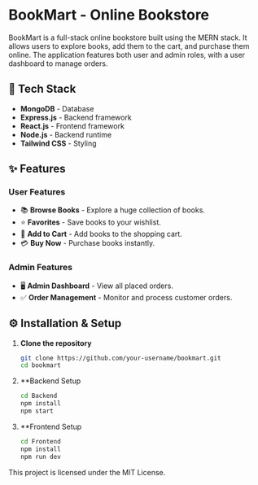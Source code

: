 # BookMart - Online Bookstore

BookMart is a full-stack online bookstore built using the MERN stack. It allows users to explore books, add them to the cart, and purchase them online. The application features both user and admin roles, with a user dashboard to manage orders.

## 🚀 Tech Stack

- **MongoDB** - Database  
- **Express.js** - Backend framework  
- **React.js** - Frontend framework  
- **Node.js** - Backend runtime  
- **Tailwind CSS** - Styling  

## ✨ Features

### User Features
- 📚 **Browse Books** - Explore a huge collection of books.
- ⭐ **Favorites** - Save books to your wishlist.
- 🛒 **Add to Cart** - Add books to the shopping cart.
- 💳 **Buy Now** - Purchase books instantly.

### Admin Features
- 🖥 **Admin Dashboard** - View all placed orders.
- ✅ **Order Management** - Monitor and process customer orders.

## ⚙ Installation & Setup

1. **Clone the repository**  
   ```sh
   git clone https://github.com/your-username/bookmart.git
   cd bookmart
2. **Backend Setup
   ```sh
   cd Backend
   npm install
   npm start
3. **Frontend Setup
   ```sh
   cd Frontend
   npm install
   npm run dev
   
This project is licensed under the MIT License.
